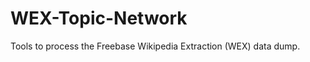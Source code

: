 WEX-Topic-Network
===================

Tools to process the Freebase Wikipedia Extraction (WEX) data dump.